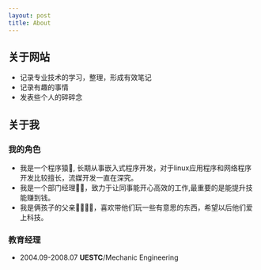 ```yaml
---
layout: post
title: About
---
```


## 关于网站

- 记录专业技术的学习，整理，形成有效笔记
- 记录有趣的事情
- 发表些个人的碎碎念


## 关于我
### 我的角色

- 我是一个程序猿🐒, 长期从事嵌入式程序开发，对于linux应用程序和网络程序开发比较擅长，流媒开发一直在深究。
- 我是一个部门经理👨‍💼，致力于让同事能开心高效的工作,最重要的是能提升技能赚到钱。
- 我是俩孩子的父亲👨‍👩‍👧‍👦，喜欢带他们玩一些有意思的东西，希望以后他们爱上科技。

### 教育经理

- 2004.09-2008.07 **UESTC**/Mechanic Engineering
